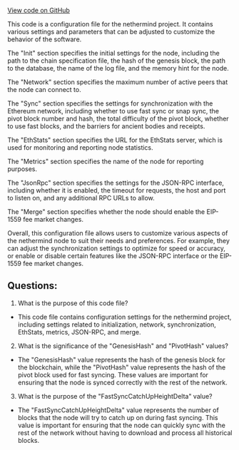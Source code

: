 [View code on GitHub](https://github.com/nethermindeth/nethermind/Nethermind.Runner/configs/mainnet.cfg)

This code is a configuration file for the nethermind project. It contains various settings and parameters that can be adjusted to customize the behavior of the software. 

The "Init" section specifies the initial settings for the node, including the path to the chain specification file, the hash of the genesis block, the path to the database, the name of the log file, and the memory hint for the node. 

The "Network" section specifies the maximum number of active peers that the node can connect to. 

The "Sync" section specifies the settings for synchronization with the Ethereum network, including whether to use fast sync or snap sync, the pivot block number and hash, the total difficulty of the pivot block, whether to use fast blocks, and the barriers for ancient bodies and receipts. 

The "EthStats" section specifies the URL for the EthStats server, which is used for monitoring and reporting node statistics. 

The "Metrics" section specifies the name of the node for reporting purposes. 

The "JsonRpc" section specifies the settings for the JSON-RPC interface, including whether it is enabled, the timeout for requests, the host and port to listen on, and any additional RPC URLs to allow. 

The "Merge" section specifies whether the node should enable the EIP-1559 fee market changes. 

Overall, this configuration file allows users to customize various aspects of the nethermind node to suit their needs and preferences. For example, they can adjust the synchronization settings to optimize for speed or accuracy, or enable or disable certain features like the JSON-RPC interface or the EIP-1559 fee market changes.
## Questions: 
 1. What is the purpose of this code file?
- This code file contains configuration settings for the nethermind project, including settings related to initialization, network, synchronization, EthStats, metrics, JSON-RPC, and merge.

2. What is the significance of the "GenesisHash" and "PivotHash" values?
- The "GenesisHash" value represents the hash of the genesis block for the blockchain, while the "PivotHash" value represents the hash of the pivot block used for fast syncing. These values are important for ensuring that the node is synced correctly with the rest of the network.

3. What is the purpose of the "FastSyncCatchUpHeightDelta" value?
- The "FastSyncCatchUpHeightDelta" value represents the number of blocks that the node will try to catch up on during fast syncing. This value is important for ensuring that the node can quickly sync with the rest of the network without having to download and process all historical blocks.